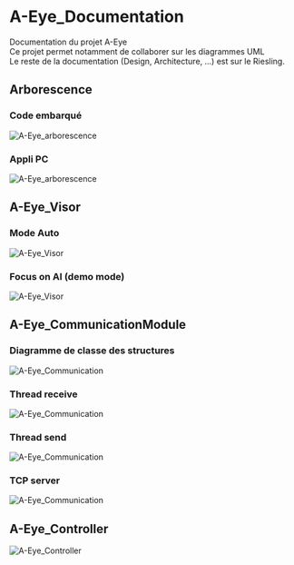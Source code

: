 # A-Eye_Documentation
Documentation du projet A-Eye  
Ce projet permet notamment de collaborer sur les diagrammes UML  
Le reste de la documentation (Design, Architecture, ...) est sur le Riesling.  

## Arborescence
### Code embarqué
![A-Eye_arborescence](/out/plantuml/A-Eye_arborescence/arbo_zybo.png) 
### Appli PC
![A-Eye_arborescence](/out/plantuml/A-Eye_arborescence/arbo_PC.png) 

## A-Eye_Visor
### Mode Auto
![A-Eye_Visor](/out/plantuml/A-Eye_Visor/Sequence_mode_auto.png)  
### Focus on AI (demo mode)
![A-Eye_Visor](/out/plantuml/A-Eye_Visor/Sequence_IA.png)

## A-Eye_CommunicationModule
### Diagramme de classe des structures
![A-Eye_Communication](/out/plantuml/A-Eye_Communication/Communication_structures.png)
### Thread receive
![A-Eye_Communication](/out/plantuml/A-Eye_Communication/thr_tcp_rcv.png)  
### Thread send
![A-Eye_Communication](/out/plantuml/A-Eye_Communication/thr_tcp_send.png)
### TCP server
![A-Eye_Communication](/out/plantuml/A-Eye_Communication/tcp_server.png)


## A-Eye_Controller
![A-Eye_Controller](/out/plantuml/A-Eye_Controller/A-Eye_Controller_sequence_diagram.png)
